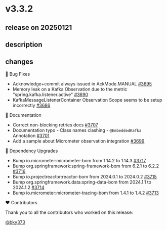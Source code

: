 # v3.3.2

## release on 20250121

## description

## changes

🐞 Bug Fixes

* Acknowledge+commit always issued in AckMode.MANUAL <a href="https://github.com/spring-projects/spring-kafka/issues/3695" data-hovercard-type="issue" data-hovercard-url="/spring-projects/spring-kafka/issues/3695/hovercard">#3695</a>
* Memory leak on a Kafka Observation due to the metric "spring.kafka.listener.active" <a href="https://github.com/spring-projects/spring-kafka/issues/3690" data-hovercard-type="issue" data-hovercard-url="/spring-projects/spring-kafka/issues/3690/hovercard">#3690</a>
* KafkaMessageListenerContainer Observation Scope seems to be setup incorrectly <a href="https://github.com/spring-projects/spring-kafka/issues/3686" data-hovercard-type="issue" data-hovercard-url="/spring-projects/spring-kafka/issues/3686/hovercard">#3686</a>

📔 Documentation

* Correct non-blocking retries docs <a href="https://github.com/spring-projects/spring-kafka/pull/3707" data-hovercard-type="pull_request" data-hovercard-url="/spring-projects/spring-kafka/pull/3707/hovercard">#3707</a>
* Documentation typo - Class names clashing - <code>@EmbeddedKafka</code> Annotation <a href="https://github.com/spring-projects/spring-kafka/issues/3701" data-hovercard-type="issue" data-hovercard-url="/spring-projects/spring-kafka/issues/3701/hovercard">#3701</a>
* Add a sample about Micrometer observation integration <a href="https://github.com/spring-projects/spring-kafka/pull/3699" data-hovercard-type="pull_request" data-hovercard-url="/spring-projects/spring-kafka/pull/3699/hovercard">#3699</a>

🔨 Dependency Upgrades

* Bump io.micrometer:micrometer-bom from 1.14.2 to 1.14.3 <a href="https://github.com/spring-projects/spring-kafka/pull/3717" data-hovercard-type="pull_request" data-hovercard-url="/spring-projects/spring-kafka/pull/3717/hovercard">#3717</a>
* Bump org.springframework:spring-framework-bom from 6.2.1 to 6.2.2 <a href="https://github.com/spring-projects/spring-kafka/pull/3716" data-hovercard-type="pull_request" data-hovercard-url="/spring-projects/spring-kafka/pull/3716/hovercard">#3716</a>
* Bump io.projectreactor:reactor-bom from 2024.0.1 to 2024.0.2 <a href="https://github.com/spring-projects/spring-kafka/pull/3715" data-hovercard-type="pull_request" data-hovercard-url="/spring-projects/spring-kafka/pull/3715/hovercard">#3715</a>
* Bump org.springframework.data:spring-data-bom from 2024.1.1 to 2024.1.2 <a href="https://github.com/spring-projects/spring-kafka/pull/3714" data-hovercard-type="pull_request" data-hovercard-url="/spring-projects/spring-kafka/pull/3714/hovercard">#3714</a>
* Bump io.micrometer:micrometer-tracing-bom from 1.4.1 to 1.4.2 <a href="https://github.com/spring-projects/spring-kafka/pull/3713" data-hovercard-type="pull_request" data-hovercard-url="/spring-projects/spring-kafka/pull/3713/hovercard">#3713</a>

❤️ Contributors

Thank you to all the contributors who worked on this release:

<a class="user-mention notranslate" data-hovercard-type="user" data-hovercard-url="/users/bky373/hovercard" data-octo-click="hovercard-link-click" data-octo-dimensions="link_type:self" href="https://github.com/bky373">@bky373</a>

